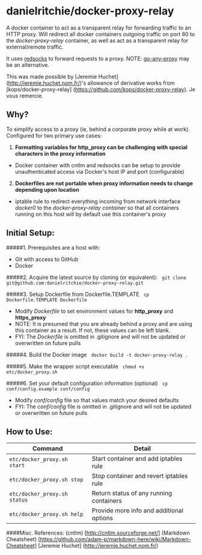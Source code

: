 danielritchie/docker-proxy-relay
==================
A docker container to act as a transparent relay for forwarding traffic to an HTTP proxy.  Will redirect all docker containers outgoing traffic on port 80 to the _docker-proxy-relay_ container, as well as act as a transparent relay for external/remote traffic.

It uses [redsocks](https://github.com/darkk/redsocks) to forward requests to a proxy. NOTE: [go-any-proxy](https://github.com/ryanchapman/go-any-proxy) may be an alternative.

This was made possible by [Jeremie Huchet] (http://jeremie.huchet.nom.fr/)'s allowance of derivative works from [kops/docker-proxy-relay] (https://github.com/kops/docker-proxy-relay).  Je vous remercie.

## Why?

To simplify access to a proxy (ie, behind a corporate proxy while at work).  Configured for two primary use cases:

1. **Formatting variables for http_proxy can be challenging with special characters in the proxy information**
  * Docker container with cntlm and redsocks can be setup to provide unauthenticated access via Docker's host IP and port (configurable)
2. **Dockerfiles are not portable when proxy information needs to change depending upon location**
  * iptable rule to redirect everything incoming from network interface _docker0_ to the _docker-proxy-relay container_ so that all containers running on this host will by default use this container's proxy

## Initial Setup:

#####1. Prerequisites are a host with:
* Git with access to GitHub
* Docker

#####2. Acquire the latest source by cloning (or equivalent):
&nbsp;&nbsp;```git clone git@github.com:danielritchie/docker-proxy-relay.git```

#####3. Setup Dockerfile from Dockerfile.TEMPLATE
&nbsp;&nbsp;```cp Dockerfile.TEMPLATE Dockerfile```				
* Modify _Dockerfile_ to set environment values for **http_proxy** and **https_proxy**
* NOTE: It is presumed that you are already behind a proxy and are using this container as a result.  If not, these values can be left blank.
* FYI: The _Dockerfile_ is omitted in .gitignore and will not be updated or overwritten on future pulls
	
#####4. Build the Docker image
&nbsp;&nbsp;```docker build -t docker-proxy-relay . ```

#####5. Make the wrapper script executable
&nbsp;&nbsp;```chmod +x etc/docker_proxy.sh```

#####6. Set your default configuration information (optional)
&nbsp;&nbsp;```cp conf/config.example conf/config```
  * Modify _conf/config_ file so that values match your desired defaults
  * FYI: The _conf/config_ file is omitted in .gitignore and will not be updated or overwritten on future pulls
	
## How to Use:

Command | Detail
---------------------------|----------------------------------
`etc/docker_proxy.sh start` | Start container and add iptables rule
`etc/docker_proxy.sh stop` | Stop container and revert iptables rule
`etc/docker_proxy.sh status` | Return status of any running containers
`etc/docker_proxy.sh help` |  Provide more info and additional options


####Misc. References:
(cntlm) [http://cntlm.sourceforge.net/]
(Markdown Cheatsheet) [https://github.com/adam-p/markdown-here/wiki/Markdown-Cheatsheet]
[Jeremie Huchet] (http://jeremie.huchet.nom.fr/)